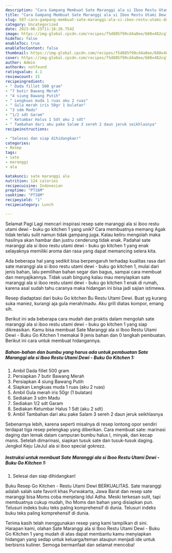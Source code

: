 ```yaml
---
description: "Cara Gampang Membuat Sate Maranggi ala si Iboo Restu Utami Dewi - Buku Go Kitchen 1 yang Enak, Lezat"
title: "Cara Gampang Membuat Sate Maranggi ala si Iboo Restu Utami Dewi - Buku Go Kitchen 1 yang Enak, Lezat"
slug: 587-cara-gampang-membuat-sate-maranggi-ala-si-iboo-restu-utami-dewi-buku-go-kitchen-1-yang-enak-lezat
category: Uncategorized
date: 2023-06-25T11:16:26.754Z
image: https://img-global.cpcdn.com/recipes/f5d885f99cd4a0ee/680x482cq70/sate-maranggi-ala-si-iboo-restu-utami-dewi-buku-go-kitchen-1-foto-resep-utama.jpg
hideToc: false
enableToc: true
enableTocContent: false
thumbnail: https://img-global.cpcdn.com/recipes/f5d885f99cd4a0ee/680x482cq70/sate-maranggi-ala-si-iboo-restu-utami-dewi-buku-go-kitchen-1-foto-resep-utama.jpg
cover: https://img-global.cpcdn.com/recipes/f5d885f99cd4a0ee/680x482cq70/sate-maranggi-ala-si-iboo-restu-utami-dewi-buku-go-kitchen-1-foto-resep-utama.jpg
author: Admin
authorAv: notfound
ratingvalue: 4.1
reviewcount: 15
recipeingredient:
- " Dada fillet 500 gram"
- "7 butir Bawang Merah"
- "4 siung Bawang Putih"
- " Lengkuas muda 1 ruas aku 2 ruas"
- " Gula merah iris 50gr 1 bulatan"
- "3 sdm Madu"
- "1/2 sdt Garam"
- " Ketumbar Halus 1 Sdt aku 2 sdt"
- " Tambahan dari aku pake Salam 3 sereh 2 daun jeruk seikhlasnya"
recipeinstructions:

- "Selesai dan siap dihidangkan!"
categories:
- Resep
tags:
- sate
- maranggi
- ala

katakunci: sate maranggi ala 
nutrition: 124 calories
recipecuisine: Indonesian
preptime: "PT16M"
cooktime: "PT38M"
recipeyield: "1"
recipecategory: Lunch

---
```



Selamat Pagi Lagi mencari inspirasi resep sate maranggi ala si iboo restu utami dewi - buku go kitchen 1 yang unik? Cara membuatnya memang Agak tidak terlalu sulit namun tidak gampang juga. Kalau keliru mengolah maka hasilnya akan hambar dan justru cenderung tidak enak. Padahal sate maranggi ala si iboo restu utami dewi - buku go kitchen 1 yang enak selayaknya memiliki aroma dan rasa yang dapat memancing selera kita.


Ada beberapa hal yang sedikit bisa berpengaruh terhadap kualitas rasa dari sate maranggi ala si iboo restu utami dewi - buku go kitchen 1, mulai dari jenis bahan, lalu pemilihan bahan segar dan bagus, sampai cara membuat dan menyajikannya. Tidak usah bingung kalau mau menyiapkan sate maranggi ala si iboo restu utami dewi - buku go kitchen 1 enak di rumah, karena asal sudah tahu caranya maka hidangan ini bisa jadi sajian istimewa.

Resep diadaptasi dari buku Go kitchen Bu Restu Utami Dewi. Buat yg kurang suka maniez, kurangi aja gula merah/madu. Aku grill diatas kompor, emang sih.


Berikut ini ada beberapa cara mudah dan praktis dalam mengolah sate maranggi ala si iboo restu utami dewi - buku go kitchen 1 yang siap dikreasikan. Kamu bisa membuat Sate Maranggi ala si Iboo Restu Utami Dewi - Buku Go Kitchen 1 memakai 9 jenis bahan dan 0 langkah pembuatan. Berikut ini cara untuk membuat hidangannya.

<!--inarticleads1-->

##### Bahan-bahan dan bumbu yang harus ada untuk pembuatan Sate Maranggi ala si Iboo Restu Utami Dewi - Buku Go Kitchen 1:

1. Ambil  Dada fillet 500 gram
1. Persiapkan 7 butir Bawang Merah
1. Persiapkan 4 siung Bawang Putih
1. Siapkan  Lengkuas muda 1 ruas (aku 2 ruas)
1. Ambil  Gula merah iris 50gr (1 bulatan)
1. Sediakan 3 sdm Madu
1. Sediakan 1/2 sdt Garam
1. Sediakan  Ketumbar Halus 1 Sdt (aku 2 sdt)
1. Ambil  Tambahan dari aku pake Salam 3 sereh 2 daun jeruk seikhlasnya


Sebenarnya lebih, karena seperti misalnya di resep lontong opor sendiri terdapat tiga resep pelengkap yang diberikan. Cara membuat sate: marinasi daging dan lemak dalam campuran bumbu halus I, minyak, dan kecap manis. Setelah dimarinasi, siapkan tusuk sate dan tusuk-tusuk daging. Jengkol Keju (JeJu) ala si iboo special gokrezz. 

<!--inarticleads2-->

##### Instruksi untuk membuat Sate Maranggi ala si Iboo Restu Utami Dewi - Buku Go Kitchen 1:


1. Selesai dan siap dihidangkan!

Buku Resep Go Kitchen - Restu Utami Dewi BERKUALITAS. Sate maranggi adalah salah sate favorit khas Purwakarta, Jawa Barat dan resep sate maranggi bisa Moms coba menjelang Idul Adha. Meski terkesan sulit, tapi membuatnya cukup mudah, lho Moms dan bahan yang disiapkan pun. Telusuri indeks buku teks paling komprehensif di dunia. Telusuri indeks buku teks paling komprehensif di dunia. 

Terima kasih telah menggunakan resep yang kami tampilkan di sini. Harapan kami, olahan Sate Maranggi ala si Iboo Restu Utami Dewi - Buku Go Kitchen 1 yang mudah di atas dapat membantu kamu menyiapkan hidangan yang sedap untuk keluarga/teman ataupun menjadi ide untuk berbisnis kuliner. Semoga bermanfaat dan selamat mencoba!
